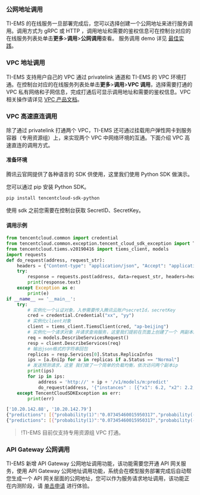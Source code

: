 ### 公网地址调用
TI-EMS 的在线服务一旦部署完成后，您可以选择创建一个公网地址来进行服务调用。调用方式为 gRPC 或 HTTP ，调用地址和需要的鉴权信息可在控制台对应的在线服务列表处单击**更多**>**调用**>**公网调用**查看。
服务调用 demo 详见 [最佳实践](https://cloud.tencent.com/document/product/1120/36607)。   

### VPC 地址调用
TI-EMS 支持用户自己的 VPC 通过 privatelink 通道和 TI-EMS 的 VPC 环境打通。在控制台对应的在线服务列表处单击**更多**>**调用**>**VPC 调用**，选择需要打通的 VPC 私有网络和子网信息，完成打通后可显示调用地址和需要的鉴权信息。VPC 相关操作请详见 [VPC 产品文档](https://cloud.tencent.com/document/product/215)。


### VPC 高速直连调用
除了通过 privatelink 打通两个 VPC，TI-EMS 还可通过挂载用户弹性网卡到服务容器（专用资源组）上，来实现两个 VPC 中网络环境的互通。下面介绍 VPC 高速直连的调用方式。

#### 准备环境
腾讯云官网提供了各种语言的 SDK 供使用，这里我们使用 Python SDK 做演示。

您可以通过 pip 安装 Python SDK。
```bash
pip install tencentcloud-sdk-python
```

使用 sdk 之前您需要在控制台获取 SecretID、SecretKey。


#### 调用示例

```python
from tencentcloud.common import credential
from tencentcloud.common.exception.tencent_cloud_sdk_exception import TencentCloudSDKException
from tencentcloud.tiems.v20190416 import tiems_client, models
import requests
def do_request(address, request_str):
    headers = {"Content-type": "application/json", "Accept": "application/json", "X-AUTH-TOKEN": ""}
    try:
        response = requests.post(address, data=request_str, headers=headers)
        print(response.text)
    except Exception as e:
        print(e)
if __name__ == '__main__':
    try:
        # 实例化一个认证对象，入参需要传入腾讯云账户secretId，secretKey
        cred = credential.Credential("xx", "yy")
        # 实例化client对象
        client = tiems_client.TiemsClient(cred, "ap-beijing")
        # 实例化一个请求对象 并请求查询服务，这里我们提前在页面上创建了一个 两副本的 pmml 服务，并且做了 内网打通
        req = models.DescribeServicesRequest()
        resp = client.DescribeServices(req)
        # 输出json格式的字符串回包
        replicas = resp.Services[0].Status.ReplicaInfos
        ips = [a.EniIp for a in replicas if a.Status == "Normal"]
        # 发送预测请求，这里 我们做了一个简单的负载均衡，依次访问两个副本ip 
        print(ips)
        for ip in ips:
            address = 'http://' + ip + '/v1/models/m:predict'
            do_request(address, '{"instances" : [{"x1": 6.2, "x2": 2.2, "x3": 1.1, "x4": 1.}]}')
    except TencentCloudSDKException as err:
        print(err)
```

```bash
['10.20.142.88', '10.20.142.79']
{"predictions": [{"probability(1)":"0.07345460015950317","probability(-1)":"0.9265453998404969","y":"-1"}]}
{"predictions": [{"probability(1)":"0.07345460015950317","probability(-1)":"0.9265453998404969","y":"-1"}]}
```

>!TI-EMS 目前仅支持专用资源组 VPC 打通。

### API Gateway 公网调用
TI-EMS 新增 API Gateway 公网地址调用功能，该功能需要您开通 API 网关服务，使用 API Gateway 公网地址调用功能，系统会在模型服务部署完成后自动帮您生成一个 API 网关层面的公网地址，您可以作为服务请求地址调用，该功能正在内测阶段，请 [单击申请]( https://cloud.tencent.com/apply/p/cjgncc26y2m) 进行体验。

